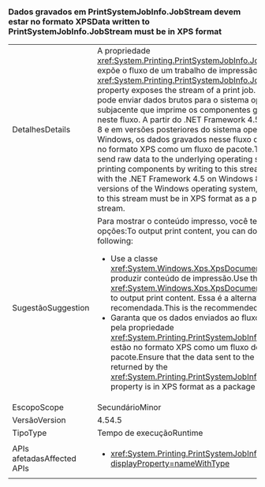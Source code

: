 ### <a name="data-written-to-printsystemjobinfojobstream-must-be-in-xps-format"></a><span data-ttu-id="4535b-101">Dados gravados em PrintSystemJobInfo.JobStream devem estar no formato XPS</span><span class="sxs-lookup"><span data-stu-id="4535b-101">Data written to PrintSystemJobInfo.JobStream must be in XPS format</span></span>

|   |   |
|---|---|
|<span data-ttu-id="4535b-102">Detalhes</span><span class="sxs-lookup"><span data-stu-id="4535b-102">Details</span></span>|<span data-ttu-id="4535b-103">A propriedade <xref:System.Printing.PrintSystemJobInfo.JobStream> expõe o fluxo de um trabalho de impressão.</span><span class="sxs-lookup"><span data-stu-id="4535b-103">The <xref:System.Printing.PrintSystemJobInfo.JobStream> property exposes the stream of a print job.</span></span> <span data-ttu-id="4535b-104">O usuário pode enviar dados brutos para o sistema operacional subjacente que imprime os componentes gravando-os neste fluxo. A partir do .NET Framework 4.5 no Windows 8 e em versões posteriores do sistema operacional Windows, os dados gravados nesse fluxo devem estar no formato XPS como um fluxo de pacote.</span><span class="sxs-lookup"><span data-stu-id="4535b-104">The user can send raw data to the underlying operating system printing components by writing to this stream.Starting with the .NET Framework 4.5 on Windows 8 and later versions of the Windows operating system, data written to this stream must be in XPS format as a package stream.</span></span>|
|<span data-ttu-id="4535b-105">Sugestão</span><span class="sxs-lookup"><span data-stu-id="4535b-105">Suggestion</span></span>|<span data-ttu-id="4535b-106">Para mostrar o conteúdo impresso, você tem duas opções:</span><span class="sxs-lookup"><span data-stu-id="4535b-106">To output print content, you can do either of the following:</span></span><ul><li><span data-ttu-id="4535b-107">Use a classe <xref:System.Windows.Xps.XpsDocumentWriter> para produzir conteúdo de impressão.</span><span class="sxs-lookup"><span data-stu-id="4535b-107">Use the <xref:System.Windows.Xps.XpsDocumentWriter> class to output print content.</span></span> <span data-ttu-id="4535b-108">Essa é a alternativa recomendada.</span><span class="sxs-lookup"><span data-stu-id="4535b-108">This is the recommended alternative.</span></span></li><li><span data-ttu-id="4535b-109">Garanta que os dados enviados ao fluxo retornado pela propriedade <xref:System.Printing.PrintSystemJobInfo.JobStream> estão no formato XPS como um fluxo de pacote.</span><span class="sxs-lookup"><span data-stu-id="4535b-109">Ensure that the data sent to the stream returned by the <xref:System.Printing.PrintSystemJobInfo.JobStream> property is in XPS format as a package stream.</span></span></li></ul>|
|<span data-ttu-id="4535b-110">Escopo</span><span class="sxs-lookup"><span data-stu-id="4535b-110">Scope</span></span>|<span data-ttu-id="4535b-111">Secundário</span><span class="sxs-lookup"><span data-stu-id="4535b-111">Minor</span></span>|
|<span data-ttu-id="4535b-112">Versão</span><span class="sxs-lookup"><span data-stu-id="4535b-112">Version</span></span>|<span data-ttu-id="4535b-113">4.5</span><span class="sxs-lookup"><span data-stu-id="4535b-113">4.5</span></span>|
|<span data-ttu-id="4535b-114">Tipo</span><span class="sxs-lookup"><span data-stu-id="4535b-114">Type</span></span>|<span data-ttu-id="4535b-115">Tempo de execução</span><span class="sxs-lookup"><span data-stu-id="4535b-115">Runtime</span></span>|
|<span data-ttu-id="4535b-116">APIs afetadas</span><span class="sxs-lookup"><span data-stu-id="4535b-116">Affected APIs</span></span>|<ul><li><xref:System.Printing.PrintSystemJobInfo.JobStream?displayProperty=nameWithType></li></ul>|

